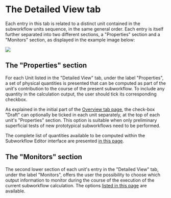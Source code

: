 # The Detailed View tab

Each entry in this tab is related to a distinct unit contained in the subworkflow units sequence, in the same general order. Each entry is itself further separated into two different sections, a "Properties" section and a "Monitors" section, as displayed in the example image below:

<img src="/images/detailed-view-tab.png"/>


## The "Properties" section

For each Unit listed in the "Detailed View" tab, under the label "Properties", a set of physical quantities is presented that can be computed as part of the unit's contribution to the course of the present subworkflow. To include any quantity in the calculation output, the user should tick its corresponding checkbox. 

As explained in the initial part of the [Overview tab page](overview.md), the check-box "Draft" can optionally be ticked in each unit separately, at the top of each unit's "Properties" section. This option is suitable when only preliminary superficial tests of new prototypical subworkflows need to be performed. 

The complete list of quantities available to be computed within the Subworkflow Editor interface are presented [in this page](../../properties/overview.md).

## The "Monitors" section

The second lower section of each unit's entry in the "Detailed View" tab, under the label "Monitors", offers the user the possibility to choose which output information to monitor during the course of the execution of the current subworkflow calculation. The options [listed in this page](/properties/overview.md) are available.
 
